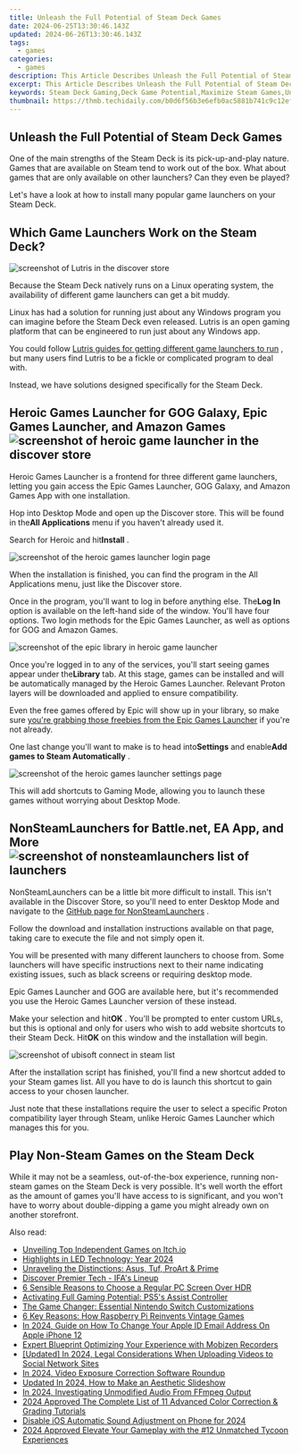 ```yaml
---
title: Unleash the Full Potential of Steam Deck Games
date: 2024-06-25T13:30:46.143Z
updated: 2024-06-26T13:30:46.143Z
tags:
  - games
categories:
  - games
description: This Article Describes Unleash the Full Potential of Steam Deck Games
excerpt: This Article Describes Unleash the Full Potential of Steam Deck Games
keywords: Steam Deck Gaming,Deck Game Potential,Maximize Steam Games,Unleash Gaming Experience,Steam Deck Performance,Expand Game Horizons,Deck Game Unlocks
thumbnail: https://thmb.techidaily.com/b0d6f56b3e6efb0ac5881b741c9c12ef541c2aef549de1d2cc8ab07a2bd3f133.jpg
---
```


## Unleash the Full Potential of Steam Deck Games

 One of the main strengths of the Steam Deck is its pick-up-and-play nature. Games that are available on Steam tend to work out of the box. What about games that are only available on other launchers? Can they even be played?

 Let's have a look at how to install many popular game launchers on your Steam Deck.

## Which Game Launchers Work on the Steam Deck?

![screenshot of Lutris in the discover store](https://static1.makeuseofimages.com/wordpress/wp-content/uploads/2023/08/screenshot_of_lutris_in_discover_store.jpg)

 Because the Steam Deck natively runs on a Linux operating system, the availability of different game launchers can get a bit muddy.

 Linux has had a solution for running just about any Windows program you can imagine before the Steam Deck even released. Lutris is an open gaming platform that can be engineered to run just about any Windows app.

 You could follow [Lutris guides for getting different game launchers to run](https://www.makeuseof.com/how-to-play-pc-games-on-linux-with-lutris/) , but many users find Lutris to be a fickle or complicated program to deal with.

Instead, we have solutions designed specifically for the Steam Deck.

## Heroic Games Launcher for GOG Galaxy, Epic Games Launcher, and Amazon Games ![screenshot of heroic game launcher in the discover store](https://static1.makeuseofimages.com/wordpress/wp-content/uploads/2023/08/screenshot_of_heroic_in_discover_store.jpg)

 Heroic Games Launcher is a frontend for three different game launchers, letting you gain access the Epic Games Launcher, GOG Galaxy, and Amazon Games App with one installation.

 Hop into Desktop Mode and open up the Discover store. This will be found in the**All Applications** menu if you haven't already used it.

 Search for Heroic and hit**Install** .

![screenshot of the heroic games launcher login page](https://static1.makeuseofimages.com/wordpress/wp-content/uploads/2023/08/screenshot_of_heroic_login_page.jpg)

 When the installation is finished, you can find the program in the All Applications menu, just like the Discover store.

 Once in the program, you'll want to log in before anything else. The**Log In** option is available on the left-hand side of the window. You'll have four options. Two login methods for the Epic Games Launcher, as well as options for GOG and Amazon Games.

![screenshot of the epic library in heroic game launcher](https://static1.makeuseofimages.com/wordpress/wp-content/uploads/2023/08/screenshot_of_epic_library_in_heroic_launcher-1.jpg)

 Once you're logged in to any of the services, you'll start seeing games appear under the**Library** tab. At this stage, games can be installed and will be automatically managed by the Heroic Games Launcher. Relevant Proton layers will be downloaded and applied to ensure compatibility.

 Even the free games offered by Epic will show up in your library, so make sure [you're grabbing those freebies from the Epic Games Launcher](https://www.makeuseof.com/how-to-get-free-games-on-the-epic-games-store/) if you're not already.

 One last change you'll want to make is to head into**Settings** and enable**Add games to Steam Automatically** .

![screenshot of the heroic games launcher settings page](https://static1.makeuseofimages.com/wordpress/wp-content/uploads/2023/08/screenshot_of_heroic_settings_page.jpg)

 This will add shortcuts to Gaming Mode, allowing you to launch these games without worrying about Desktop Mode.

## NonSteamLaunchers for Battle.net, EA App, and More ![screenshot of nonsteamlaunchers list of launchers](https://static1.makeuseofimages.com/wordpress/wp-content/uploads/2023/08/screenshot_of_nonsteamlaunchers_list_of_launchers.jpg)

 NonSteamLaunchers can be a little bit more difficult to install. This isn't available in the Discover Store, so you'll need to enter Desktop Mode and navigate to the [GitHub page for NonSteamLaunchers](https://github.com/moraroy/NonSteamLaunchers-On-Steam-Deck) .

 Follow the download and installation instructions available on that page, taking care to execute the file and not simply open it.

 You will be presented with many different launchers to choose from. Some launchers will have specific instructions next to their name indicating existing issues, such as black screens or requiring desktop mode.

 Epic Games Launcher and GOG are available here, but it's recommended you use the Heroic Games Launcher version of these instead.

 Make your selection and hit**OK** . You'll be prompted to enter custom URLs, but this is optional and only for users who wish to add website shortcuts to their Steam Deck. Hit**OK** on this window and the installation will begin.

![screenshot of ubisoft connect in steam list](https://static1.makeuseofimages.com/wordpress/wp-content/uploads/2023/08/screenshot_of_ubisoft_connect_in_steam_list.jpg)

 After the installation script has finished, you'll find a new shortcut added to your Steam games list. All you have to do is launch this shortcut to gain access to your chosen launcher.

 Just note that these installations require the user to select a specific Proton compatibility layer through Steam, unlike Heroic Games Launcher which manages this for you.

## Play Non-Steam Games on the Steam Deck

 While it may not be a seamless, out-of-the-box experience, running non-steam games on the Steam Deck is very possible. It's well worth the effort as the amount of games you'll have access to is significant, and you won't have to worry about double-dipping a game you might already own on another storefront.


<ins class="adsbygoogle"
     style="display:block"
     data-ad-format="autorelaxed"
     data-ad-client="ca-pub-7571918770474297"
     data-ad-slot="1223367746"></ins>



<ins class="adsbygoogle"
     style="display:block"
     data-ad-client="ca-pub-7571918770474297"
     data-ad-slot="8358498916"
     data-ad-format="auto"
     data-full-width-responsive="true"></ins>

<span class="atpl-alsoreadstyle">Also read:</span>
<div><ul>
<li><a href="https://games-able.techidaily.com/unveiling-top-independent-games-on-itchio/"><u>Unveiling Top Independent Games on Itch.io</u></a></li>
<li><a href="https://games-able.techidaily.com/highlights-in-led-technology-year-2024/"><u>Highlights in LED Technology: Year 2024</u></a></li>
<li><a href="https://games-able.techidaily.com/unraveling-the-distinctions-asus-tuf-proart-and-prime/"><u>Unraveling the Distinctions: Asus, Tuf, ProArt & Prime</u></a></li>
<li><a href="https://games-able.techidaily.com/discover-premier-tech-ifas-lineup/"><u>Discover Premier Tech - IFA's Lineup</u></a></li>
<li><a href="https://games-able.techidaily.com/6-sensible-reasons-to-choose-a-regular-pc-screen-over-hdr/"><u>6 Sensible Reasons to Choose a Regular PC Screen Over HDR</u></a></li>
<li><a href="https://games-able.techidaily.com/activating-full-gaming-potential-ps5s-assist-controller/"><u>Activating Full Gaming Potential: PS5's Assist Controller</u></a></li>
<li><a href="https://games-able.techidaily.com/the-game-changer-essential-nintendo-switch-customizations/"><u>The Game Changer: Essential Nintendo Switch Customizations</u></a></li>
<li><a href="https://games-able.techidaily.com/6-key-reasons-how-raspberry-pi-reinvents-vintage-games/"><u>6 Key Reasons: How Raspberry Pi Reinvents Vintage Games</u></a></li>
<li><a href="https://ios-unlock.techidaily.com/in-2024-guide-on-how-to-change-your-apple-id-email-address-on-apple-iphone-12-by-drfone-ios/"><u>In 2024, Guide on How To Change Your Apple ID Email Address On Apple iPhone 12</u></a></li>
<li><a href="https://video-capture.techidaily.com/expert-blueprint-optimizing-your-experience-with-mobizen-recorders/"><u>Expert Blueprint  Optimizing Your Experience with Mobizen Recorders</u></a></li>
<li><a href="https://facebook-videos.techidaily.com/updated-in-2024-legal-considerations-when-uploading-videos-to-social-network-sites/"><u>[Updated] In 2024, Legal Considerations When Uploading Videos to Social Network Sites</u></a></li>
<li><a href="https://smart-video-editing.techidaily.com/in-2024-video-exposure-correction-software-roundup/"><u>In 2024, Video Exposure Correction Software Roundup</u></a></li>
<li><a href="https://ai-editing-video.techidaily.com/updated-in-2024-how-to-make-an-aesthetic-slideshow/"><u>Updated In 2024, How to Make an Aesthetic Slideshow</u></a></li>
<li><a href="https://extra-skills.techidaily.com/in-2024-investigating-unmodified-audio-from-ffmpeg-output/"><u>In 2024, Investigating Unmodified Audio From FFmpeg Output</u></a></li>
<li><a href="https://some-guidance.techidaily.com/2024-approved-the-complete-list-of-11-advanced-color-correction-and-grading-tutorials/"><u>2024 Approved  The Complete List of 11 Advanced Color Correction & Grading Tutorials</u></a></li>
<li><a href="https://audio-editing.techidaily.com/disable-ios-automatic-sound-adjustment-on-phone-for-2024/"><u>Disable iOS Automatic Sound Adjustment on Phone for 2024</u></a></li>
<li><a href="https://screen-activity-recording.techidaily.com/2024-approved-elevate-your-gameplay-with-the-12-unmatched-tycoon-experiences/"><u>2024 Approved  Elevate Your Gameplay with the #12 Unmatched Tycoon Experiences</u></a></li>
</ul></div>
